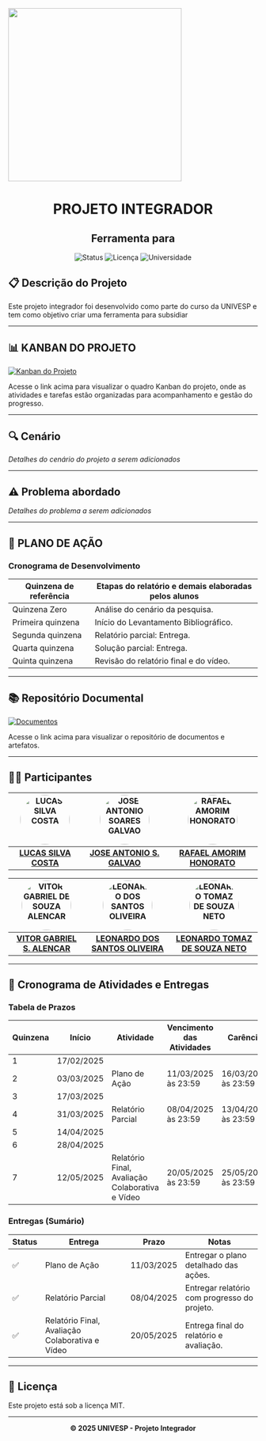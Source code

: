 <img src="https://user-images.githubusercontent.com/50468352/141820811-412e9364-7f5c-4889-826a-fcba23b92e23.png" width="350" />

# <div align="center">PROJETO INTEGRADOR</div>
## <div align="center">Ferramenta para</div>

<div align="center">
  
![Status](https://img.shields.io/badge/Status-Em_Desenvolvimento-yellow)
![Licença](https://img.shields.io/badge/Licença-MIT-green)
![Universidade](https://img.shields.io/badge/UNIVESP-Projeto_Integrador-blue)

</div>

## 📋 Descrição do Projeto

Este projeto integrador foi desenvolvido como parte do curso da UNIVESP e tem como objetivo criar uma ferramenta para subsidiar 

---

## 📊 KANBAN DO PROJETO

[![Kanban do Projeto](https://img.shields.io/badge/GitHub-Kanban-informational?style=for-the-badge&logo=github)](https://github.com/users/23216886alunounivesp/projects/1)

Acesse o link acima para visualizar o quadro Kanban do projeto, onde as atividades e tarefas estão organizadas para acompanhamento e gestão do progresso.

---

## 🔍 Cenário

*Detalhes do cenário do projeto a serem adicionados*

---

## ⚠️ Problema abordado

*Detalhes do problema a serem adicionados*

---

## 📝 PLANO DE AÇÃO

### Cronograma de Desenvolvimento

| Quinzena de referência | Etapas do relatório e demais elaboradas pelos alunos |
|------------------------|------------------------------------------------------|
| Quinzena Zero          | Análise do cenário da pesquisa.                      |
| Primeira quinzena      | Início do Levantamento Bibliográfico.                |
| Segunda quinzena       | Relatório parcial: Entrega.                          |
| Quarta quinzena        | Solução parcial: Entrega.                            |
| Quinta quinzena        | Revisão do relatório final e do vídeo.               |

---

## 📚 Repositório Documental

[![Documentos](https://img.shields.io/badge/OneDrive-Repositório_Documental-2196F3?style=for-the-badge&logo=microsoft-onedrive)](https://alunounivespbr-my.sharepoint.com/:f:/r/personal/23216886_aluno_univesp_br/Documents/PROJETO%20P1?csf=1&web=1&e=AJm0Qd1)

Acesse o link acima para visualizar o repositório de documentos e artefatos.

---

## 👨‍💻 Participantes

<div align="center">

| <img style="border-radius: 50%;" src="https://avatars.githubusercontent.com/u/201174332?v=4" width="100px;" alt="LUCAS SILVA COSTA"/> | <img style="border-radius: 50%;" src="https://avatars.githubusercontent.com/u/59177696?v=4" width="100px;" alt="JOSE ANTONIO SOARES GALVAO"/> | <img style="border-radius: 50%;" src="https://avatars.githubusercontent.com/u/114627686?v=4" width="100px;" alt="RAFAEL AMORIM HONORATO"/> |
|:------------------------------------------------------------------:|:---------------------------------------------------------------------:|:--------------------------------------------------------------------:|
| [**LUCAS SILVA COSTA**](https://github.com/Lucassilvacost) | [**JOSE ANTONIO S. GALVAO**](https://github.com/GalvaoJose) | [**RAFAEL AMORIM HONORATO**](https://github.com/rafaelhonorato03) |

| <img style="border-radius: 50%;" src="https://avatars.githubusercontent.com/u/29991853?v=4" width="100px;" alt="VITOR GABRIEL DE SOUZA ALENCAR"/> | <img style="border-radius: 50%;" src="https://avatars.githubusercontent.com/u/202187360?v=4" width="100px;" alt="LEONARDO DOS SANTOS OLIVEIRA"/> | <img style="border-radius: 50%;" src="https://avatars.githubusercontent.com/u/139832358?v=4" width="100px;" alt="LEONARDO TOMAZ DE SOUZA NETO"/> |
|:-------------------------------------------------------------------------:|:---------------------------------------------------------------------:|:-------------------------------------------------------------------------:|
| [**VITOR GABRIEL S. ALENCAR**](https://github.com/SouVitorGabriel) | [**LEONARDO DOS SANTOS OLIVEIRA**](https://github.com/uSantozZ) | [**LEONARDO TOMAZ DE SOUZA NETO**](https://github.com/23216886alunounivesp) |

</div>

---

## 📅 Cronograma de Atividades e Entregas

### Tabela de Prazos

| Quinzena | Início     | Atividade | Vencimento das Atividades | Carência |
|----------|------------|-----------|---------------------------|----------|
| 1        | 17/02/2025 |           |                           |          |
| 2        | 03/03/2025 | Plano de Ação | 11/03/2025 às 23:59 | 16/03/2025 às 23:59 |
| 3        | 17/03/2025 |           |                           |          |
| 4        | 31/03/2025 | Relatório Parcial | 08/04/2025 às 23:59 | 13/04/2025 às 23:59 |
| 5        | 14/04/2025 |           |                           |          |
| 6        | 28/04/2025 |           |                           |          |
| 7        | 12/05/2025 | Relatório Final, Avaliação Colaborativa e Vídeo | 20/05/2025 às 23:59 | 25/05/2025 às 23:59 |

### Entregas (Sumário)

| Status | Entrega | Prazo | Notas |
|--------|---------|-------|-------|
| ✅ | Plano de Ação | 11/03/2025 | Entregar o plano detalhado das ações. |
| ✅ | Relatório Parcial | 08/04/2025 | Entregar relatório com progresso do projeto. |
| ✅ | Relatório Final, Avaliação Colaborativa e Vídeo | 20/05/2025 | Entrega final do relatório e avaliação. |

---

## 📄 Licença

Este projeto está sob a licença MIT.

---

<div align="center">
  <b>© 2025 UNIVESP - Projeto Integrador</b>
</div>
